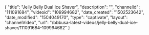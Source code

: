 {
    "title": "Jelly Belly Dual Ice Shaver",
    "description": "",
    "channelid": "111091684",
    "videoid": "109994682",
    "date_created": "1502523642",
    "date_modified": "1504049170",
    "type": "captivate",
    "layout": "channelVideo",
    "url": "\/bbbusa-latest-videos\/jelly-belly-dual-ice-shaver\/111091684-109994682"
}
